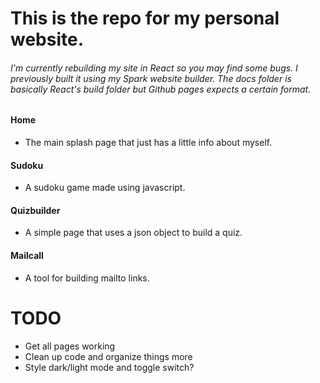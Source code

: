 # This is the repo for my personal website.

###### I'm currently rebuilding my site in React so you may find some bugs. I previously built it using my Spark website builder. The docs folder is basically React's build folder but Github pages expects a certain format.
#### Home
* The main splash page that just has a little info about myself.
#### Sudoku
* A sudoku game made using javascript.
#### Quizbuilder
* A simple page that uses a json object to build a quiz.

#### Mailcall
* A tool for building mailto links.


# TODO
* Get all pages working
* Clean up code and organize things more
* Style dark/light mode and toggle switch?